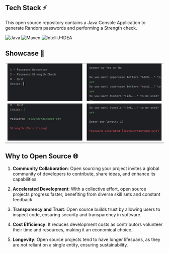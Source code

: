 ## Tech Stack ⚡
This open source repository contains a Java Console Application to generate Random passwords and performing a Strength check.

![Java](https://img.shields.io/badge/Java-F89820?style=for-the-badge)
![Maven](https://img.shields.io/badge/Maven-C71A36.svg?style=for-the-badge&logo=apachemaven&logoColor=white)
![IntelliJ-IDEA](https://img.shields.io/badge/IntelliJ%20IDEA-000000.svg?style=for-the-badge&logo=intellijidea&logoColor=white)

## Showcase 🔭


|                                         |                                            |
|               :---:                     |                 :---:                      |
| ![Start](./assets/start.png)            | ![Choice1](./assets/choice-1.png)          |
| ![Start](./assets/choice-2.png)         | ![Choice1](./assets/choice-1-out.png)      |


## Why to Open Source 🌐

1. **Community Collaboration**: Open sourcing your project invites a global community of developers to contribute, share ideas, and enhance its capabilities.

2. **Accelerated Development**: With a collective effort, open source projects progress faster, benefiting from diverse skill sets and constant feedback.

3. **Transparency and Trust**: Open source builds trust by allowing users to inspect code, ensuring security and transparency in software.

4. **Cost Efficiency**: It reduces development costs as contributors volunteer their time and resources, making it an economical choice.

5. **Longevity**: Open source projects tend to have longer lifespans, as they are not reliant on a single entity, ensuring sustainability.
